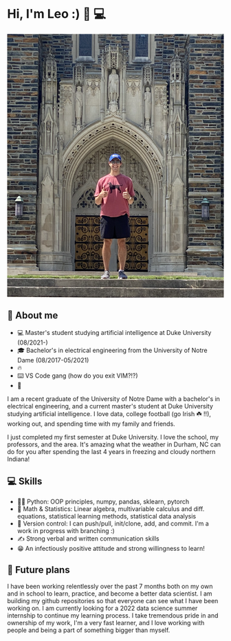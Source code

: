 # Hi, I'm Leo :) 🚀 💻 

<p align="center"><img align="center" width="1100px" src="assets/duke_chapel_selfie.png"></p>

## :book: About me
- :computer: Master's student studying artificial intelligence at Duke University (08/2021-)
- :mortar_board: Bachelor's in electrical engineering from the University of Notre Dame (08/2017-05/2021)
- :fire: 
- :keyboard: VS Code gang (how do you exit VIM?!?)
- :eyes: 

I am a recent graduate of the University of Notre Dame with a bachelor's in electrical engineering, and a current master's student at Duke University studying artificial intelligence. I love data, college football (go Irish ☘️ !!), working out, and spending time with my family and friends. 

I just completed my first semester at Duke University. I love the school, my professors, and the area. It's amazing what the weather in Durham, NC can do for you after spending the last 4 years in freezing and cloudy northern Indiana!

## 💻 Skills
- 👨‍💻 Python: OOP principles, numpy, pandas, sklearn, pytorch
- 🧮 Math & Statistics: Linear algebra, multivariable calculus and diff. equations, statistical learning methods, statistical data analysis 
- 💾 Version control: I can push/pull, init/clone, add, and commit. I'm a work in progress with branching :)
- ✍️ Strong verbal and written communication skills
- 😁 An infectiously positive attitude and strong willingness to learn!

## 🚀 Future plans

I have been working relentlessly over the past 7 months both on my own and in school to learn, practice, and become a better data scientist. I am building my github repositories so that everyone can see what I have been working on. I am currently looking for a 2022 data science summer internship to continue my learning process. I take tremendous pride in and ownership of my work, I'm a very fast learner, and I love working with people and being a part of something bigger than myself. 



<!--
**leocorelli/leocorelli** is a ✨ _special_ ✨ repository because its `README.md` (this file) appears on your GitHub profile.

Here are some ideas to get you started:

- 🔭 I’m currently working on ...
- 🌱 I’m currently learning ...
- 👯 I’m looking to collaborate on ...
- 🤔 I’m looking for help with ...
- 💬 Ask me about ...
- 📫 How to reach me: ...
- 😄 Pronouns: ...
- ⚡ Fun fact: ...
-->
